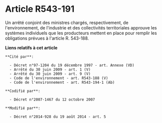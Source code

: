 # Article R543-191

Un arrêté conjoint des ministres chargés, respectivement, de l'environnement, de l'industrie et des collectivités
territoriales approuve les systèmes individuels que les producteurs mettent en place pour remplir les obligations prévues à
l'article R. 543-188.

**Liens relatifs à cet article**

	**Cité par**:

	  - Décret n°97-1204 du 19 décembre 1997 - art. Annexe (VD)
	  - Arrêté du 30 juin 2009 - art. 1 (V)
	  - Arrêté du 30 juin 2009 - art. 9 (V)
	  - Code de l'environnement - art. R543-188 (V)
	  - Code de l'environnement - art. R543-194-1 (Ab)

	**Codifié par**:

	  - Décret n°2007-1467 du 12 octobre 2007

	**Modifié par**:

	  - Décret n°2014-928 du 19 août 2014 - art. 5
